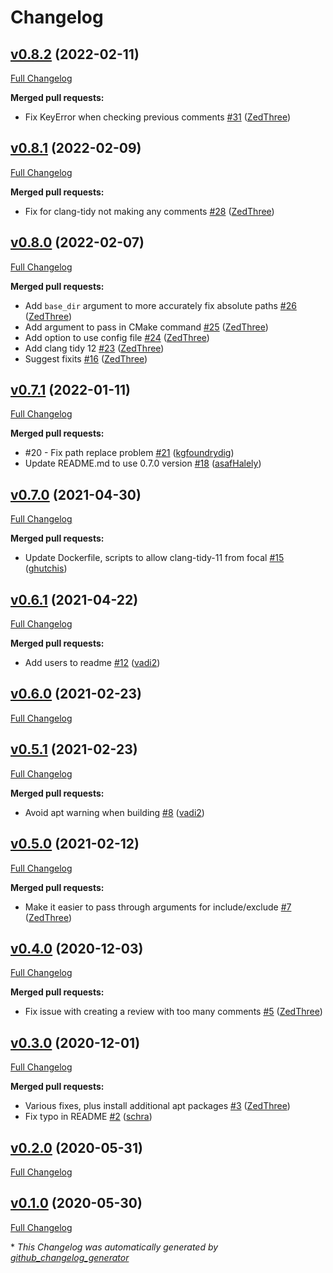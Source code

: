 # Changelog

## [v0.8.2](https://github.com/ZedThree/clang-tidy-review/tree/v0.8.2) (2022-02-11)

[Full Changelog](https://github.com/ZedThree/clang-tidy-review/compare/v0.8.1...v0.8.2)

**Merged pull requests:**

- Fix KeyError when checking previous comments [\#31](https://github.com/ZedThree/clang-tidy-review/pull/31) ([ZedThree](https://github.com/ZedThree))

## [v0.8.1](https://github.com/ZedThree/clang-tidy-review/tree/v0.8.1) (2022-02-09)

[Full Changelog](https://github.com/ZedThree/clang-tidy-review/compare/v0.8.0...v0.8.1)

**Merged pull requests:**

- Fix for clang-tidy not making any comments [\#28](https://github.com/ZedThree/clang-tidy-review/pull/28) ([ZedThree](https://github.com/ZedThree))

## [v0.8.0](https://github.com/ZedThree/clang-tidy-review/tree/v0.8.0) (2022-02-07)

[Full Changelog](https://github.com/ZedThree/clang-tidy-review/compare/v0.7.1...v0.8.0)

**Merged pull requests:**

- Add `base_dir` argument to more accurately fix absolute paths [\#26](https://github.com/ZedThree/clang-tidy-review/pull/26) ([ZedThree](https://github.com/ZedThree))
- Add argument to pass in CMake command [\#25](https://github.com/ZedThree/clang-tidy-review/pull/25) ([ZedThree](https://github.com/ZedThree))
- Add option to use config file [\#24](https://github.com/ZedThree/clang-tidy-review/pull/24) ([ZedThree](https://github.com/ZedThree))
- Add clang tidy 12 [\#23](https://github.com/ZedThree/clang-tidy-review/pull/23) ([ZedThree](https://github.com/ZedThree))
- Suggest fixits [\#16](https://github.com/ZedThree/clang-tidy-review/pull/16) ([ZedThree](https://github.com/ZedThree))

## [v0.7.1](https://github.com/ZedThree/clang-tidy-review/tree/v0.7.1) (2022-01-11)

[Full Changelog](https://github.com/ZedThree/clang-tidy-review/compare/v0.7.0...v0.7.1)

**Merged pull requests:**

- \#20 - Fix path replace problem [\#21](https://github.com/ZedThree/clang-tidy-review/pull/21) ([kgfoundrydig](https://github.com/kgfoundrydig))
- Update README.md to use 0.7.0 version [\#18](https://github.com/ZedThree/clang-tidy-review/pull/18) ([asafHalely](https://github.com/asafHalely))

## [v0.7.0](https://github.com/ZedThree/clang-tidy-review/tree/v0.7.0) (2021-04-30)

[Full Changelog](https://github.com/ZedThree/clang-tidy-review/compare/v0.6.1...v0.7.0)

**Merged pull requests:**

- Update Dockerfile, scripts to allow clang-tidy-11 from focal [\#15](https://github.com/ZedThree/clang-tidy-review/pull/15) ([ghutchis](https://github.com/ghutchis))

## [v0.6.1](https://github.com/ZedThree/clang-tidy-review/tree/v0.6.1) (2021-04-22)

[Full Changelog](https://github.com/ZedThree/clang-tidy-review/compare/v0.6.0...v0.6.1)

**Merged pull requests:**

- Add users to readme [\#12](https://github.com/ZedThree/clang-tidy-review/pull/12) ([vadi2](https://github.com/vadi2))

## [v0.6.0](https://github.com/ZedThree/clang-tidy-review/tree/v0.6.0) (2021-02-23)

[Full Changelog](https://github.com/ZedThree/clang-tidy-review/compare/v0.5.1...v0.6.0)

## [v0.5.1](https://github.com/ZedThree/clang-tidy-review/tree/v0.5.1) (2021-02-23)

[Full Changelog](https://github.com/ZedThree/clang-tidy-review/compare/v0.5.0...v0.5.1)

**Merged pull requests:**

- Avoid apt warning when building [\#8](https://github.com/ZedThree/clang-tidy-review/pull/8) ([vadi2](https://github.com/vadi2))

## [v0.5.0](https://github.com/ZedThree/clang-tidy-review/tree/v0.5.0) (2021-02-12)

[Full Changelog](https://github.com/ZedThree/clang-tidy-review/compare/v0.4.0...v0.5.0)

**Merged pull requests:**

- Make it easier to pass through arguments for include/exclude [\#7](https://github.com/ZedThree/clang-tidy-review/pull/7) ([ZedThree](https://github.com/ZedThree))

## [v0.4.0](https://github.com/ZedThree/clang-tidy-review/tree/v0.4.0) (2020-12-03)

[Full Changelog](https://github.com/ZedThree/clang-tidy-review/compare/v0.3.0...v0.4.0)

**Merged pull requests:**

- Fix issue with creating a review with too many comments [\#5](https://github.com/ZedThree/clang-tidy-review/pull/5) ([ZedThree](https://github.com/ZedThree))

## [v0.3.0](https://github.com/ZedThree/clang-tidy-review/tree/v0.3.0) (2020-12-01)

[Full Changelog](https://github.com/ZedThree/clang-tidy-review/compare/v0.2.0...v0.3.0)

**Merged pull requests:**

- Various fixes, plus install additional apt packages [\#3](https://github.com/ZedThree/clang-tidy-review/pull/3) ([ZedThree](https://github.com/ZedThree))
- Fix typo in README [\#2](https://github.com/ZedThree/clang-tidy-review/pull/2) ([schra](https://github.com/schra))

## [v0.2.0](https://github.com/ZedThree/clang-tidy-review/tree/v0.2.0) (2020-05-31)

[Full Changelog](https://github.com/ZedThree/clang-tidy-review/compare/v0.1.0...v0.2.0)

## [v0.1.0](https://github.com/ZedThree/clang-tidy-review/tree/v0.1.0) (2020-05-30)

[Full Changelog](https://github.com/ZedThree/clang-tidy-review/compare/2ad79d07d6e3891cc8affd18082758b3b6c6b4aa...v0.1.0)



\* *This Changelog was automatically generated by [github_changelog_generator](https://github.com/github-changelog-generator/github-changelog-generator)*
